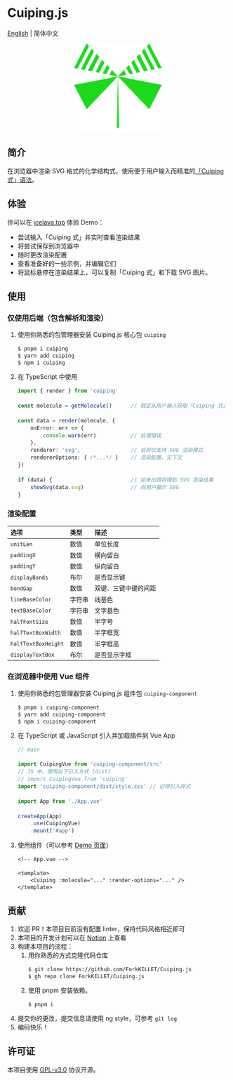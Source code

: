# Cuiping.js

[English](./README.md) | 简体中文

<p align="center"><img width="200" alt="logo" src="./docs/logo.svg" /></p>

## 简介

在浏览器中渲染 SVG 格式的化学结构式，使用便于用户输入而精准的[「Cuiping 式」语法](./docs/syntax.md)。

## 体验

你可以在 [icelava.top](https://icelava.top/cuiping.js/) 体验 Demo：

- 尝试输入「Cuiping 式」并实时查看渲染结果
- 将尝试保存到浏览器中
- 随时更改渲染配置
- 查看准备好的一些示例，并编辑它们
- 将鼠标悬停在渲染结果上，可以复制「Cuiping 式」和下载 SVG 图片。

## 使用

### 仅使用后端（包含解析和渲染）

1. 使用你熟悉的包管理器安装 Cuiping.js 核心包 `cuiping`

    ```shell
    $ pnpm i cuiping
    $ yarn add cuiping
    $ npm i cuiping
    ```

2. 在 TypeScript 中使用

    ```typescript
    import { render } from 'cuiping'

    const molecule = getMolecule()      // 假定从用户输入获取「Cuiping 式」

    const data = render(molecule, {
        onError: err => {
            console.warn(err)           // 处理错误
        },
        renderer: 'svg',                // 目前仅支持 SVG 渲染模式
        rendererOptions: { /*...*/ }    // 渲染配置，见下文
    })

    if (data) {                         // 如未出错将得到 SVG 渲染结果
        showSvg(data.svg)               // 向用户展示 SVG
    }
    ```

### 渲染配置

| 选项                  | 类型   | 描述
| :-------------------- | :----- | :--- 
| `unitLen`             | 数值   | 单位长度
| `paddingX`            | 数值   | 横向留白
| `paddingY`            | 数值   | 纵向留白
| `displayBonds`        | 布尔   | 是否显示键
| `bondGap`             | 数值   | 双键、三键中键的间距
| `lineBaseColor`       | 字符串 | 线基色
| `textBaseColor`       | 字符串 | 文字基色
| `halfFontSize`        | 数值   | 半字号
| `halfTextBoxWidth`    | 数值   | 半字框宽
| `halfTextBoxHeight`   | 数值   | 半字框高
| `displayTextBox`      | 布尔   | 是否显示字框

### 在浏览器中使用 Vue 组件

1. 使用你熟悉的包管理器安装 Cuiping.js 组件包 `cuiping-component`
    ```shell
    $ pnpm i cuiping-component
    $ yarn add cuiping-component
    $ npm i cuiping-component
    ```

2. 在 TypeScript 或 JavaScript 引入并加载插件到 Vue App
    ```typescript
    // main

    import CuipingVue from 'cuiping-component/src'
    // JS 中，使用以下引入方式 (dist)
    // import CuipingVue from 'cuiping'
    import 'cuiping-component/dist/style.css' // 记得引入样式

    import App from './App.vue'

    createApp(App)
        .use(CuipingVue)
        .mount('#app')
    ```

3. 使用组件（可以参考 [Demo 页面](./frontend/src/App.vue)）
    ```vue
    <!-- App.vue -->

    <template>
        <Cuiping :molecule="..." :render-options="..." />
    </template>
    ```

## 贡献


1. 欢迎 PR！本项目目前没有配置 linter，保持代码风格相近即可
2. 本项目的开发计划可以在 [Notion](https://humdrum-zinc-834.notion.site/2b432da8fd0c4fe0adcbb6b459307a89?v=2a44c1c6a88141d7b89429eea437289d) 上查看
3. 构建本项目的流程：
    1. 用你熟悉的方式克隆代码仓库
        ```shell
        $ git clone https://github.com/ForkKILLET/Cuiping.js
        $ gh repo clone ForkKILLET/Cuiping.js
        ```
    2. 使用 pnpm 安装依赖。
        ```shell
        $ pnpm i
        ```
4. 提交你的更改，提交信息请使用 ng style，可参考 `git log`
5. 编码快乐！

## 许可证

本项目使用 [GPL-v3.0](./LICENSE) 协议开源。
